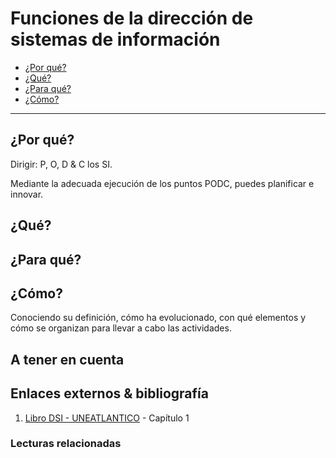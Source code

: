 # Funciones de la dirección de sistemas de información

- [¿Por qué?](#por-qu%C3%A9)
- [¿Qué?](#qu%C3%A9)
- [¿Para qué?](#para-qu%C3%A9)
- [¿Cómo?](#c%C3%B3mo)

---

## ¿Por qué?

Dirigir: P, O, D & C los SI.

Mediante la adecuada ejecución de los puntos PODC, puedes planificar e innovar.

## ¿Qué?



## ¿Para qué?



## ¿Cómo?

Conociendo su definición, cómo ha evolucionado, con qué elementos y cómo se organizan para llevar a cabo las actividades.

## A tener en cuenta


## Enlaces externos & bibliografía

1. [Libro DSI - UNEATLANTICO](https://campus.uneatlantico.es/pluginfile.php/68989/mod_folder/content/0/Libro%20DSI%20-%20UNEATLANTICO.pdf?forcedownload=1) - Capítulo 1

### Lecturas relacionadas
